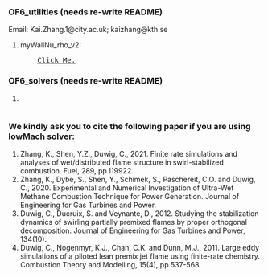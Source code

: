 
<h3> OF6_utilities (needs re-write README) </h3>
Email: Kai.Zhang.1@city.ac.uk; kaizhang@kth.se

<ol>
<li>myWallNu_rho_v2:</li>
<pre>
    <a href="https://github.com/WWIIWWIIWW/OF_utilities/tree/main/myWallNu_rho_v2">Click Me.</a>
</pre>
</ol>

<h3> OF6_solvers (needs re-write README) </h3>
<ol>
<li></li>
<pre>
</pre>
</ol>

[//]: # (&#40;a&#41; CalcMixtureFraction: Postprocess mixture fraction.)

[//]: # ()
[//]: # (&#40;b&#41; reactingLMFoam_Z - low Mach reactingFoam solver with runTime mixture fraction calculation and some extra outputs.)

[//]: # ()
[//]: # (&#40;c&#41; reactingLMFoam_diff - low Mach reactingFoam solver with diffusion term changed: mixture averaged method and non-Unity Schmidt number methhod. )

[//]: # ()
[//]: # (&#40;d&#41; RemoveVortons: Post-process to Remove Vortons for old LEMOS BC condition - because paraview fails with vortons in U, new version of LEMOS is ok.)

[//]: # ()
[//]: # (&#40;e&#41; runTimeReconstructPar - runTimeReconstrct cases.)

[//]: # ()
[//]: # (&#40;f&#41; reactingLMFoam_TFM - low Mach reactingFoam solver with Thickend Flame Model implemented.)




### We kindly ask you to cite the following paper if you are using lowMach solver:

<ol>
<li>Zhang, K., Shen, Y.Z., Duwig, C., 2021. Finite rate simulations and analyses of wet/distributed flame structure in swirl-stabilized combustion. Fuel, 289, pp.119922.</li>

<li>Zhang, K., Dybe, S., Shen, Y., Schimek, S., Paschereit, C.O. and Duwig, C., 2020. Experimental and Numerical Investigation of Ultra-Wet Methane Combustion Technique for Power Generation. Journal of Engineering for Gas Turbines and Power.</li>

<li>Duwig, C., Ducruix, S. and Veynante, D., 2012. Studying the stabilization dynamics of swirling partially premixed flames by proper orthogonal decomposition. Journal of Engineering for Gas Turbines and Power, 134(10).</li>

<li>Duwig, C., Nogenmyr, K.J., Chan, C.K. and Dunn, M.J., 2011. Large eddy simulations of a piloted lean premix jet flame using finite-rate chemistry. Combustion Theory and Modelling, 15(4), pp.537-568.</li>



</ol>